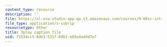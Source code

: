 ```yaml
---
content_type: resource
description: ''
file: https://ol-ocw-studio-app-qa.s3.amazonaws.com/courses/9-00sc-introduction-to-psychology-fall-2011/f1534cc50de3531f8db1e85e4addd7e7_v4ur5mna060.vtt
file_type: application/x-subrip
resourcetype: Other
title: 3play caption file
uid: f1534cc5-0de3-531f-8db1-e85e4addd7e7
---
```

